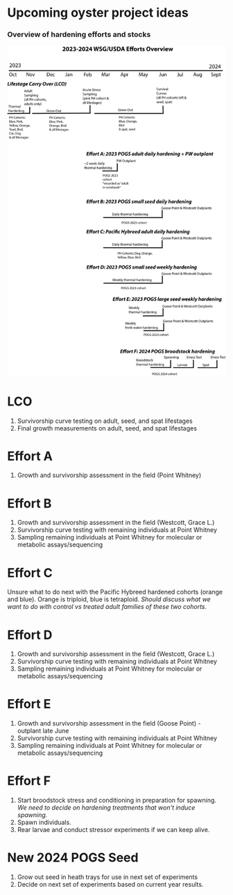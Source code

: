 # Upcoming oyster project ideas 

### Overview of hardening efforts and stocks 

![](https://github.com/RobertsLab/project-gigas-conditioning/blob/main/overview.png?raw=true)

# LCO

1. Survivorship curve testing on adult, seed, and spat lifestages
2. Final growth measurements on adult, seed, and spat lifestages

# Effort A 

1. Growth and survivorship assessment in the field (Point Whitney)

# Effort B

1. Growth and survivorship assessment in the field (Westcott, Grace L.) 
2. Survivorship curve testing with remaining individuals at Point Whitney 
3. Sampling remaining individuals at Point Whitney for molecular or metabolic assays/sequencing

# Effort C

Unsure what to do next with the Pacific Hybreed hardened cohorts (orange and blue). Orange is triploid, blue is tetraploid. *Should discuss what we want to do with control vs treated adult families of these two cohorts.*

# Effort D

1. Growth and survivorship assessment in the field (Westcott, Grace L.) 
2. Survivorship curve testing with remaining individuals at Point Whitney 
3. Sampling remaining individuals at Point Whitney for molecular or metabolic assays/sequencing

# Effort E

1. Growth and survivorship assessment in the field (Goose Point) - outplant late June 
2. Survivorship curve testing with remaining individuals at Point Whitney 
3. Sampling remaining individuals at Point Whitney for molecular or metabolic assays/sequencing

# Effort F 

1. Start broodstock stress and conditioning in preparation for spawning. *We need to decide on hardening treatments that won't induce spawning.*  
2. Spawn individuals. 
3. Rear larvae and conduct stressor experiments if we can keep alive. 

# New 2024 POGS Seed 

1. Grow out seed in heath trays for use in next set of experiments
2. Decide on next set of experiments based on current year results.  